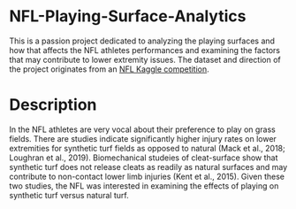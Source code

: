# NFL-Playing-Surface-Analytics
This is a passion project dedicated to analyzing the playing surfaces and how that affects the NFL athletes performances and examining the factors that may contribute to lower extremity issues. The dataset and direction of the project originates from an [NFL Kaggle competition](https://www.kaggle.com/competitions/nfl-playing-surface-analytics/overview). 

# Description 
In the NFL athletes are very vocal about their preference to play on grass fields. There are studies indicate significantly higher injury rates on lower extremities for synthetic turf fields as opposed to natural (Mack et al., 2018; Loughran et al., 2019). Biomechanical studeies of cleat-surface show that synthetic turf does not release cleats as readily as natural surfaces and may contribute to non-contact lower limb injuries (Kent et al., 2015). Given these two studies, the NFL was interested in examining the effects of playing on synthetic turf versus natural turf. 

